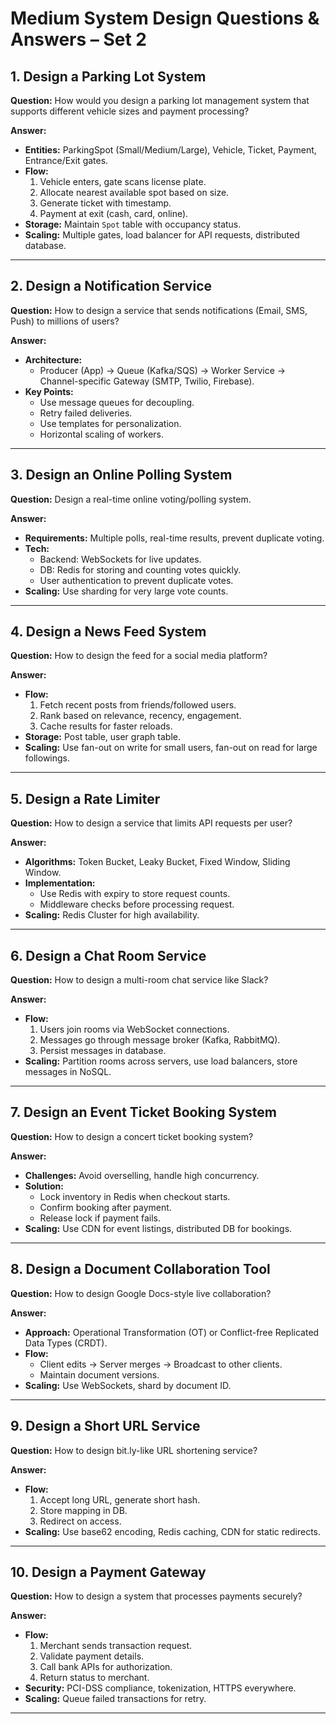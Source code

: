 # Medium System Design Questions & Answers – Set 2

## 1. Design a Parking Lot System
**Question:** How would you design a parking lot management system that supports different vehicle sizes and payment processing?

**Answer:**  
- **Entities:** ParkingSpot (Small/Medium/Large), Vehicle, Ticket, Payment, Entrance/Exit gates.  
- **Flow:**  
  1. Vehicle enters, gate scans license plate.  
  2. Allocate nearest available spot based on size.  
  3. Generate ticket with timestamp.  
  4. Payment at exit (cash, card, online).  
- **Storage:** Maintain `Spot` table with occupancy status.  
- **Scaling:** Multiple gates, load balancer for API requests, distributed database.

---

## 2. Design a Notification Service
**Question:** How to design a service that sends notifications (Email, SMS, Push) to millions of users?

**Answer:**  
- **Architecture:**  
  - Producer (App) → Queue (Kafka/SQS) → Worker Service → Channel-specific Gateway (SMTP, Twilio, Firebase).  
- **Key Points:**  
  - Use message queues for decoupling.  
  - Retry failed deliveries.  
  - Use templates for personalization.  
  - Horizontal scaling of workers.  

---

## 3. Design an Online Polling System
**Question:** Design a real-time online voting/polling system.

**Answer:**  
- **Requirements:** Multiple polls, real-time results, prevent duplicate voting.  
- **Tech:**  
  - Backend: WebSockets for live updates.  
  - DB: Redis for storing and counting votes quickly.  
  - User authentication to prevent duplicate votes.  
- **Scaling:** Use sharding for very large vote counts.

---

## 4. Design a News Feed System
**Question:** How to design the feed for a social media platform?

**Answer:**  
- **Flow:**  
  1. Fetch recent posts from friends/followed users.  
  2. Rank based on relevance, recency, engagement.  
  3. Cache results for faster reloads.  
- **Storage:** Post table, user graph table.  
- **Scaling:** Use fan-out on write for small users, fan-out on read for large followings.

---

## 5. Design a Rate Limiter
**Question:** How to design a service that limits API requests per user?

**Answer:**  
- **Algorithms:** Token Bucket, Leaky Bucket, Fixed Window, Sliding Window.  
- **Implementation:**  
  - Use Redis with expiry to store request counts.  
  - Middleware checks before processing request.  
- **Scaling:** Redis Cluster for high availability.

---

## 6. Design a Chat Room Service
**Question:** How to design a multi-room chat service like Slack?

**Answer:**  
- **Flow:**  
  1. Users join rooms via WebSocket connections.  
  2. Messages go through message broker (Kafka, RabbitMQ).  
  3. Persist messages in database.  
- **Scaling:** Partition rooms across servers, use load balancers, store messages in NoSQL.

---

## 7. Design an Event Ticket Booking System
**Question:** How to design a concert ticket booking system?

**Answer:**  
- **Challenges:** Avoid overselling, handle high concurrency.  
- **Solution:**  
  - Lock inventory in Redis when checkout starts.  
  - Confirm booking after payment.  
  - Release lock if payment fails.  
- **Scaling:** Use CDN for event listings, distributed DB for bookings.

---

## 8. Design a Document Collaboration Tool
**Question:** How to design Google Docs-style live collaboration?

**Answer:**  
- **Approach:** Operational Transformation (OT) or Conflict-free Replicated Data Types (CRDT).  
- **Flow:**  
  - Client edits → Server merges → Broadcast to other clients.  
  - Maintain document versions.  
- **Scaling:** Use WebSockets, shard by document ID.

---

## 9. Design a Short URL Service
**Question:** How to design bit.ly-like URL shortening service?

**Answer:**  
- **Flow:**  
  1. Accept long URL, generate short hash.  
  2. Store mapping in DB.  
  3. Redirect on access.  
- **Scaling:** Use base62 encoding, Redis caching, CDN for static redirects.

---

## 10. Design a Payment Gateway
**Question:** How to design a system that processes payments securely?

**Answer:**  
- **Flow:**  
  1. Merchant sends transaction request.  
  2. Validate payment details.  
  3. Call bank APIs for authorization.  
  4. Return status to merchant.  
- **Security:** PCI-DSS compliance, tokenization, HTTPS everywhere.  
- **Scaling:** Queue failed transactions for retry.

---
